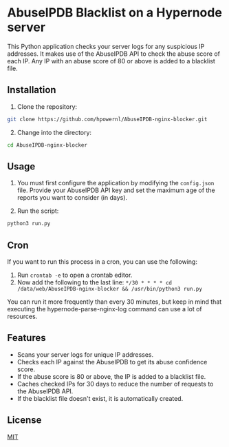 # AbuseIPDB Blacklist on a Hypernode server

This Python application checks your server logs for any suspicious IP addresses. 
It makes use of the AbuseIPDB API to check the abuse score of each IP. Any IP with an abuse score of 80 or above is added to a blacklist file.

## Installation
1. Clone the repository:
```bash
git clone https://github.com/hpowernl/AbuseIPDB-nginx-blocker.git
```

2. Change into the directory:
```bash
cd AbuseIPDB-nginx-blocker
```

## Usage
1. You must first configure the application by modifying the `config.json` file. 
Provide your AbuseIPDB API key and set the maximum age of the reports you want to consider (in days).

2. Run the script:
```bash
python3 run.py
```

## Cron
If you want to run this process in a cron, you can use the following:

1. Run `crontab -e` to open a crontab editor.
2. Now add the following to the last line: `*/30 * * * * cd /data/web/AbuseIPDB-nginx-blocker && /usr/bin/python3 run.py`
   
You can run it more frequently than every 30 minutes, but keep in mind that executing the hypernode-parse-nginx-log command can use a lot of resources.

## Features
- Scans your server logs for unique IP addresses.
- Checks each IP against the AbuseIPDB to get its abuse confidence score.
- If the abuse score is 80 or above, the IP is added to a blacklist file.
- Caches checked IPs for 30 days to reduce the number of requests to the AbuseIPDB API.
- If the blacklist file doesn't exist, it is automatically created.


## License
[MIT](https://github.com/hpowernl/AbuseIPDB-nginx-blocker/blob/main/LICENSE)
